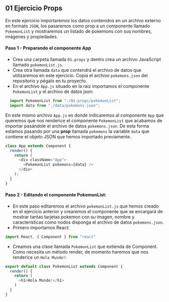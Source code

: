 ## 01 Ejercicio Props
En este ejercicio importaremos los datos contenidos en un archivo externo en formato `JSON`, los pasaremos como prop a un componente llamado `PokemonList` y mostraremos un listado de pokemons con sus nombres, imágenes y propiedades.

#### Paso 1 - Preparando el componente App
- Crea una carpeta llamada `01.props` y dentro crea un archivo JavaScript llamado `pokemonList.js`.
- Crea otra llamada `data` que contendrá el archivo de datos que utilizaremos en este ejercicio. Copia el archivo `pokemons.json` del repositorio y pégalo en tu proyecto.
- En el archivo `App.js` situado en la raiz importamos el componente `PokemonList` y el archivo de datos json:

```javascript
  import PokemonList from "./01-props/pokemonList";
  import data from "./data/pokemons.json";
```
En este mismo archivo `App.js` es donde indicaremos al componente `App` que queremos que nos renderice el componente `PokemonList` que acabamos de importar pasándole el archivo de datos `pokemons.json`.
De esta forma estamos pasando por una **prop** llamada `pokemons` la variable `data` que contiene el objeto JSON que hemos importado previamente.

```javascript
class App extends Component {
  render() {
    return (
      <div className="App">
        <PokemonList pokemons={data} />
      </div>
    );
  }
}
```

#### Paso 2 - Editando el componente PokemonList:
- En este paso editaremos el archivo `pokemonList.js` que hemos creado en el ejercicio anterior y crearemos el componente que se encargará de mostrar tantas tarjetas pokemon con su imagen, nombre y características como nodos disponga el archivo de datos `pokemons.json`.
- Primero importamos React:
```javascript
import React, { Component } from "react"
```
- Creamos una clase llamada `PokemonList` que extienda de Component. Como necesita un método render, de momento haremos que nos renderice un `Hola Mundo!`:

```javascript
export default class PokemonList extends Component {
  render() {
    return (
      <h1>Hola Mundo!</h1>
    )
  }
}
```

